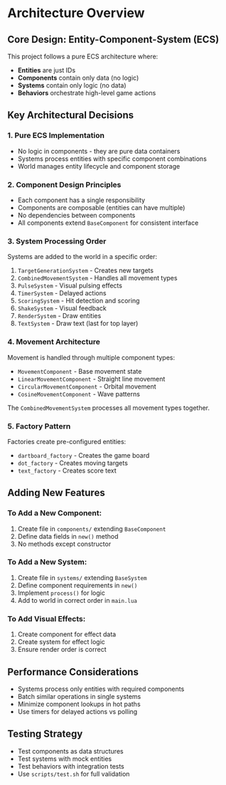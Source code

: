 # Architecture Overview

## Core Design: Entity-Component-System (ECS)

This project follows a pure ECS architecture where:
- **Entities** are just IDs
- **Components** contain only data (no logic)
- **Systems** contain only logic (no data)
- **Behaviors** orchestrate high-level game actions

## Key Architectural Decisions

### 1. Pure ECS Implementation
- No logic in components - they are pure data containers
- Systems process entities with specific component combinations
- World manages entity lifecycle and component storage

### 2. Component Design Principles
- Each component has a single responsibility
- Components are composable (entities can have multiple)
- No dependencies between components
- All components extend `BaseComponent` for consistent interface

### 3. System Processing Order
Systems are added to the world in a specific order:
1. `TargetGenerationSystem` - Creates new targets
2. `CombinedMovementSystem` - Handles all movement types
3. `PulseSystem` - Visual pulsing effects
4. `TimerSystem` - Delayed actions
5. `ScoringSystem` - Hit detection and scoring
6. `ShakeSystem` - Visual feedback
7. `RenderSystem` - Draw entities
8. `TextSystem` - Draw text (last for top layer)

### 4. Movement Architecture
Movement is handled through multiple component types:
- `MovementComponent` - Base movement state
- `LinearMovementComponent` - Straight line movement
- `CircularMovementComponent` - Orbital movement
- `CosineMovementComponent` - Wave patterns

The `CombinedMovementSystem` processes all movement types together.

### 5. Factory Pattern
Factories create pre-configured entities:
- `dartboard_factory` - Creates the game board
- `dot_factory` - Creates moving targets
- `text_factory` - Creates score text


## Adding New Features

### To Add a New Component:
1. Create file in `components/` extending `BaseComponent`
2. Define data fields in `new()` method
3. No methods except constructor

### To Add a New System:
1. Create file in `systems/` extending `BaseSystem`
2. Define component requirements in `new()`
3. Implement `process()` for logic
4. Add to world in correct order in `main.lua`

### To Add Visual Effects:
1. Create component for effect data
2. Create system for effect logic
3. Ensure render order is correct

## Performance Considerations
- Systems process only entities with required components
- Batch similar operations in single systems
- Minimize component lookups in hot paths
- Use timers for delayed actions vs polling

## Testing Strategy
- Test components as data structures
- Test systems with mock entities
- Test behaviors with integration tests
- Use `scripts/test.sh` for full validation